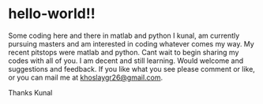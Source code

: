 # hello-world!!
Some coding here and there in matlab and python
I kunal, am currently pursuing masters and am interested in coding whatever comes my way. My recent pitstops were matlab and python. Cant wait to begin sharing my codes with all of you.
I am decent and still learning. Would welcome and suggestions and feedback. If you like what you see please comment or like, or you can mail me at khoslaygr26@gmail.com.

Thanks
Kunal
